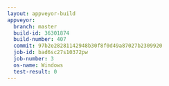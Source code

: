 ```yaml
---
layout: appveyor-build
appveyor:
  branch: master
  build-id: 36301874
  build-number: 407
  commit: 97b2e28281142948b30f8f0d49a87027b2309920
  job-id: bad6sc27s10372pw
  job-number: 3
  os-name: Windows
  test-result: 0
---
```


